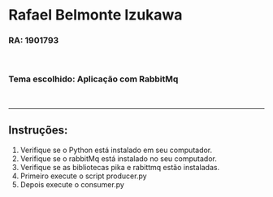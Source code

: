 <h1>Rafael Belmonte Izukawa</h1>
<h3>RA: 1901793</h3>
<br>
<h3>Tema escolhido: Aplicação com RabbitMq</h3>
<br>
<hr>
<h2>Instruções:</h2>
<ol>
<li>Verifique se o Python está instalado em seu computador.</li>
<li>Verifique se o rabbitMq está instalado no seu computador.</li>
<li>Verifique se as bibliotecas pika e rabittmq estão instaladas.</li>
<li>Primeiro execute o script producer.py</li>
<li>Depois execute o consumer.py</li>
</ol>
